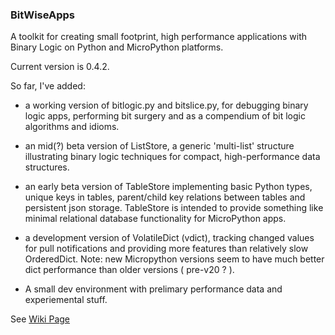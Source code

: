 ### BitWiseApps

A toolkit for creating small footprint, high performance applications with Binary Logic on Python and MicroPython platforms.

Current version is 0.4.2.

So far, I've added:

* a working version of bitlogic.py and bitslice.py, for debugging binary logic apps, performing bit surgery and as a compendium of bit logic algorithms and idioms.

* an mid(?) beta version of ListStore, a generic 'multi-list' structure illustrating binary logic techniques for compact, high-performance data structures.

* an early beta version of TableStore implementing basic Python types, unique keys in tables, parent/child key relations between tables and persistent json storage.  TableStore is intended to provide something like minimal relational database functionality for MicroPython apps.   

* a development version of VolatileDict (vdict), tracking changed values for pull notifications and providing more features than relatively slow OrderedDict.  Note: new Micropython versions seem to have much better dict performance than older versions ( pre-v20 ? ). 

* A small dev environment with prelimary performance data and experiemental stuff.  

See [Wiki Page](https://github.com/billbreit/BitWiseApps/wiki)
